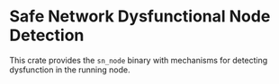 # Safe Network Dysfunctional Node Detection

This crate provides the `sn_node` binary with mechanisms for detecting dysfunction in the running node.
